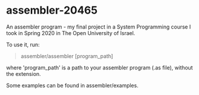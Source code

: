 # assembler-20465
An assembler program - my final project in a System Programming course I took in Spring 2020 in The Open University of Israel.

To use it, run:
> assembler/assembler [program_path]

where 'program_path' is a path to your assembler program (.as file), without the extension.

Some examples can be found in assembler/examples.
